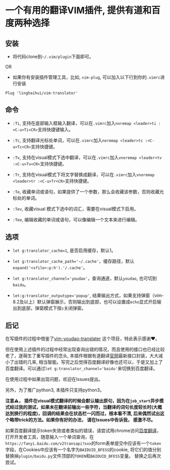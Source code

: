 # 一个有用的翻译VIM插件, 提供有道和百度两种选择

## 安装

*   将代码clone到`~/.vim/plugin`下面即可。

OR

*   如果你有安装插件管理工具，比如, `vim-plug`, 可以加入以下行到你的`.vimrc`进行安装

<!---->

    Plug 'linghaihui/vim-translator'

## 命令

*   `:Ti`, 支持在底部输入框输入翻译，可以在`.vimrc`加入`noremap <leader>ti :<C-u>Ti<CR>`支持快捷键输入。

*   `:Tc`, 支持翻译光标处单词，可以在`.vimrc`加入`noremap <leader>tc :<C-u>Tc<CR>`支持快捷键。

*   `:Tv`, 支持在visual模式下选中翻译，可以在`.vimrc`加入`vnoremap <leader>tv :<C-u>Tv<CR>`支持快捷键。

*   `:Tr`, 支持在visual模式下将文字替换成翻译，可以在`.vimrc`加入`vnoremap <leader>tr :<C-u>Tr<CR>`支持快捷键。

*   `:Te`, 收藏单词或语句，如果提供了一个参数，那么会收藏该参数，否则收藏光标处的单词。

*   `:Tev`, 收藏visual 模式下选中的词汇，需要在visual模式下启用。

*   `:Tee`, 编辑收藏的单词或语句，可以像编辑一个文本来进行编辑。

## 选项

*  `let g:translator_cache=1`, 是否启用缓存，默认1。

*  `let g:translator_cache_path='~/.cache'`，缓存路径，默认`expand('<sfile>:p:h').'/.cache'`。 

*  `let g:translator_channel='youdao'`，查询通道，默认`youdao`, 也可切到`baidu`。

* `let:g:translator_outputype='popup'`, 结果输出方式，如果支持弹窗（vim-8.2及以上）默认弹窗展示，否则输出到底部，也可以设置成`echo`显式开启输出到底部，弹窗模式下按`z`关闭弹窗。


## 后记

在写插件的过程中借鉴了[vim-youdao-translater](https://github.com/ianva/vim-youdao-translater) 这个项目，特此表示感谢♥️。

但在使用上述插件的过程中经常出现查询出错的情况，而且使用的接口也已经比较老了，遂萌生了重写插件的念头, 本插件根据有道翻译[官网](https://fanyi.youdao.com/)最新接口封装，大大减小了出错的几率, 相当智能。写完之后觉得百度翻译好像也还可以，于是又加上了百度翻译。可以通过`let g:translator_channel='baidu'`来切换到百度翻译。

在使用过程中如果出现问题，欢迎在Issues提出。

另外，为了推广python3, 本插件只支持python3。

**注意⚠️， 插件在visual模式翻译的时候会默认输出原句，因为在`job_start`异步模式经过我的测试，如果未在翻译前输出一些字符，当翻译的词句长度较长时(大概达到换行的程度)，回调的结果会在状态栏一闪而过，根本看不清, 后来偶然试出这个略带trick的方法。如果你有好的办法， 请在Issues中告诉我， 感激不尽。**

如果百度翻译提示token失效或者类似的错误，请尝试用chrome访问[百度翻译](https://fanyi.baidu.com/)，打开开发者工具，随意输入一个单词查询，在`https://fanyi.baidu.com/v2transapi?xxx`的form表单提交中应该有一个`token`字段，在Cookies中应该有一个名字为`BAIDUID_BFESS`的cookie, 将它们的值分别替换掉`plugin/baidu.py`文件顶部的`TOKEN`和`BAIDUID_BFESS`变量。 替换之后再次尝试。
